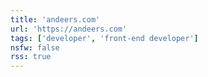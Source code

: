 ```yaml
---
title: 'andeers.com'
url: 'https://andeers.com'
tags: ['developer', 'front-end developer']
nsfw: false
rss: true
---
```

